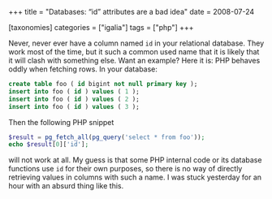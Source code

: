 +++
title = "Databases: “id” attributes are a bad idea"
date = 2008-07-24

[taxonomies]
categories = ["igalia"]
tags = ["php"]
+++

Never, never ever have a column named `id` in your relational database.
They work most of the time, but it such a common used name that it is
likely that it will clash with something else. Want an example? Here it
is: PHP behaves oddly when fetching rows. In your database:

```sql
create table foo ( id bigint not null primary key );
insert into foo ( id ) values ( 1 );
insert into foo ( id ) values ( 2 );
insert into foo ( id ) values ( 3 );
```

Then the following PHP snippet

```php
$result = pg_fetch_all(pg_query('select * from foo'));
echo $result[0]['id'];
```

will not work at all. My guess is that some PHP internal code or its
database functions use `id` for their own purposes, so there is no way
of directly retrieving values in columns with such a name. I was stuck
yesterday for an hour with an absurd thing like this.

